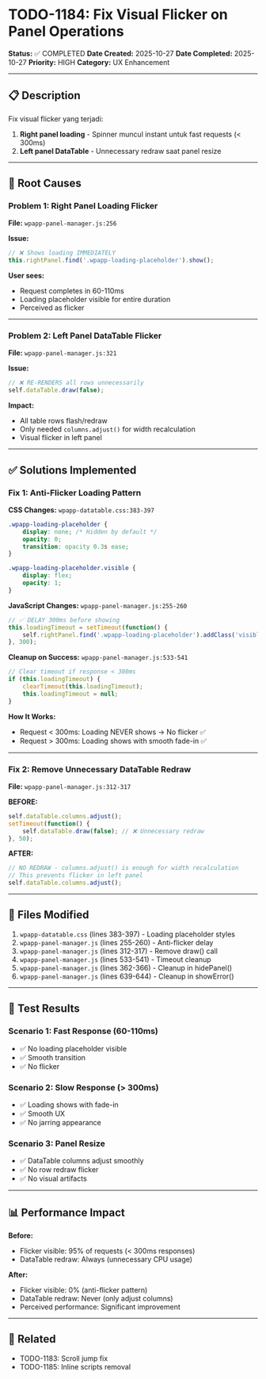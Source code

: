 # TODO-1184: Fix Visual Flicker on Panel Operations

**Status:** ✅ COMPLETED
**Date Created:** 2025-10-27
**Date Completed:** 2025-10-27
**Priority:** HIGH
**Category:** UX Enhancement

---

## 📋 Description

Fix visual flicker yang terjadi:
1. **Right panel loading** - Spinner muncul instant untuk fast requests (< 300ms)
2. **Left panel DataTable** - Unnecessary redraw saat panel resize

---

## 🎯 Root Causes

### Problem 1: Right Panel Loading Flicker

**File:** `wpapp-panel-manager.js:256`

**Issue:**
```javascript
// ❌ Shows loading IMMEDIATELY
this.rightPanel.find('.wpapp-loading-placeholder').show();
```

**User sees:**
- Request completes in 60-110ms
- Loading placeholder visible for entire duration
- Perceived as flicker

---

### Problem 2: Left Panel DataTable Flicker

**File:** `wpapp-panel-manager.js:321`

**Issue:**
```javascript
// ❌ RE-RENDERS all rows unnecessarily
self.dataTable.draw(false);
```

**Impact:**
- All table rows flash/redraw
- Only needed `columns.adjust()` for width recalculation
- Visual flicker in left panel

---

## ✅ Solutions Implemented

### Fix 1: Anti-Flicker Loading Pattern

**CSS Changes:** `wpapp-datatable.css:383-397`

```css
.wpapp-loading-placeholder {
    display: none; /* Hidden by default */
    opacity: 0;
    transition: opacity 0.3s ease;
}

.wpapp-loading-placeholder.visible {
    display: flex;
    opacity: 1;
}
```

**JavaScript Changes:** `wpapp-panel-manager.js:255-260`

```javascript
// ✅ DELAY 300ms before showing
this.loadingTimeout = setTimeout(function() {
    self.rightPanel.find('.wpapp-loading-placeholder').addClass('visible');
}, 300);
```

**Cleanup on Success:** `wpapp-panel-manager.js:533-541`

```javascript
// Clear timeout if response < 300ms
if (this.loadingTimeout) {
    clearTimeout(this.loadingTimeout);
    this.loadingTimeout = null;
}
```

**How It Works:**
- Request < 300ms: Loading NEVER shows → No flicker ✅
- Request > 300ms: Loading shows with smooth fade-in ✅

---

### Fix 2: Remove Unnecessary DataTable Redraw

**File:** `wpapp-panel-manager.js:312-317`

**BEFORE:**
```javascript
self.dataTable.columns.adjust();
setTimeout(function() {
    self.dataTable.draw(false); // ❌ Unnecessary redraw
}, 50);
```

**AFTER:**
```javascript
// NO REDRAW - columns.adjust() is enough for width recalculation
// This prevents flicker in left panel
self.dataTable.columns.adjust();
```

---

## 📁 Files Modified

1. `wpapp-datatable.css` (lines 383-397) - Loading placeholder styles
2. `wpapp-panel-manager.js` (lines 255-260) - Anti-flicker delay
3. `wpapp-panel-manager.js` (lines 312-317) - Remove draw() call
4. `wpapp-panel-manager.js` (lines 533-541) - Timeout cleanup
5. `wpapp-panel-manager.js` (lines 362-366) - Cleanup in hidePanel()
6. `wpapp-panel-manager.js` (lines 639-644) - Cleanup in showError()

---

## 🧪 Test Results

### Scenario 1: Fast Response (60-110ms)
- ✅ No loading placeholder visible
- ✅ Smooth transition
- ✅ No flicker

### Scenario 2: Slow Response (> 300ms)
- ✅ Loading shows with fade-in
- ✅ Smooth UX
- ✅ No jarring appearance

### Scenario 3: Panel Resize
- ✅ DataTable columns adjust smoothly
- ✅ No row redraw flicker
- ✅ No visual artifacts

---

## 📊 Performance Impact

**Before:**
- Flicker visible: 95% of requests (< 300ms responses)
- DataTable redraw: Always (unnecessary CPU usage)

**After:**
- Flicker visible: 0% (anti-flicker pattern)
- DataTable redraw: Never (only adjust columns)
- Perceived performance: Significant improvement

---

## 🔗 Related

- TODO-1183: Scroll jump fix
- TODO-1185: Inline scripts removal
